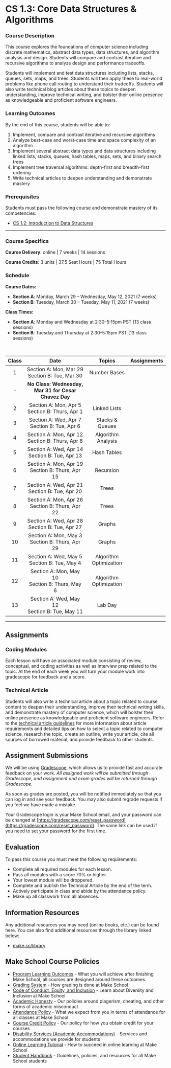 # CS 1.3: Core Data Structures & Algorithms

### Course Description

This course explores the foundations of computer science including discrete mathematics, abstract data types, data structures, and algorithm analysis and design. Students will compare and contrast iterative and recursive algorithms to analyze design and performance tradeoffs. 

Students will implement and test data structures including lists, stacks, queues, sets, maps, and trees. Students will then apply these to real-world problems like phone call routing to understand their tradeoffs. Students will also write technical blog articles about these topics to deepen understanding, improve technical writing, and bolster their online presence as knowledgeable and proficient software engineers.


 
### Learning Outcomes

By the end of this course, students will be able to:
1. Implement, compare and contrast iterative and recursive algorithms
1. Analyze best-case and worst-case time and space complexity of an algorithm
1. Implement several abstract data types and data structures including linked lists, stacks, queues, hash tables, maps, sets, and binary search trees
1. Implement tree traversal algorithms: depth-first and breadth-first ordering
1. Write technical articles to deepen understanding and demonstrate mastery


### Prerequisites

Students must pass the following course and demonstrate mastery of its competencies:
- [CS 1.2: Introduction to Data Structures](https://make.sc/cs12-repo) 


---


### Course Specifics

**Course Delivery**: online | 7 weeks | 14 sessions

**Course Credits**: 3 units | 37.5 Seat Hours | 75 Total Hours

### Schedule

**Course Dates:** 
* **Section A**: Monday, March 29 – Wednesday, May 12, 2021 (7 weeks)
* **Section B**: Tuesday, March 30 – Tuesday, May 11, 2021 (7 weeks)

**Class Times:** 
* **Section A**: Monday and Wednesday at 2:30–5:15pm PST (13 class sessions)
* **Section B**: Tuesday and Thursday at 2:30–5:15pm PST (13 class sessions)


<br/>


| Class |                         Date                            |         Topics         |  Assignments               |
|:-----:|:-------------------------------------------------------:|:----------------------:|:---------------------------|
|   1   |  Section A: Mon, Mar 29 <br> Section B:  Tue, Mar 30    |  Number Bases          |
|   -   | **No Class: Wednesday, Mar 31 for Cesar Chavez Day**    |
|   2   |  Section A:  Mon, Apr 5  <br> Section B:  Thurs, Apr 1  | Linked Lists           | 
|   3   |  Section A:  Wed, Apr 7  <br> Section B:  Tue, Apr 6    | Stacks & Queues        |  
|   4   |  Section A:  Mon, Apr 12 <br> Section B:  Thurs, Apr 8  | Algorithm Analysis     |
|   5   |  Section A:  Wed, Apr 14 <br> Section B:  Tue, Apr 13   | Hash Tables            | 
|   6   |  Section A:  Mon, Apr 19 <br> Section B:  Thurs, Apr 15 | Recursion              |
|   7   |  Section A:  Wed, Apr 21 <br> Section B:  Tue, Apr 20   | Trees                  | 
|   8   |  Section A:  Mon, Apr 26 <br> Section B:  Thurs, Apr 22 | Trees                  |
|   9   |  Section A:  Wed, Apr 28 <br> Section B:  Tue, Apr 27   | Graphs                 | 
|   10  |  Section A:  Mon, May 3  <br> Section B:  Thurs, Apr 29 | Graphs                 | 
|   11  |  Section A:  Wed, May 5  <br> Section B:  Tue, May 4    | Algorithm Optimization | 
|   12  |  Section A:  Mon, May 10 <br> Section B:  Thurs, May 6  | Algorithm Optimization | 
|   13  |  Section A:  Wed, May 12 <br> Section B:  Tue, May 11   | Lab Day                | 




[Number Bases]: https://www.gradescope.com/
[Linked Lists]: https://www.gradescope.com/
[Stacks & Queues]: https://www.gradescope.com/
[Algorithm Analysis]: https://www.gradescope.com/
[Recursion]: https://www.gradescope.com/
[Trees]: https://www.gradescope.com/
[Graphs]: https://www.gradescope.com/
[Algorithm Optimization]: https://www.gradescope.com/


[Module 1]: https://www.gradescope.com/
[Module 2]: https://www.gradescope.com/
[Module 3]: https://www.gradescope.com/
[Module 4]: https://www.gradescope.com/
[Module 5]: https://www.gradescope.com/
[Module 6]: https://www.gradescope.com/
[Module 7]: https://www.gradescope.com/
[Module 8]: https://www.gradescope.com/
[Module 9]: https://www.gradescope.com/

[Technical Article]: https://www.gradescope.com/




--- 

## Assignments


### Coding Modules

Each lesson will have an associated module consisting of review, conceptual, and coding activities as well as interview prep related to the topic. At the end of each week you will turn your module work into gradescope for feedback and a score.

### Technical Article

Students will also write a technical article about a topic related to course content to deepen their understanding, improve their technical writing skills, and demonstrate mastery of computer science, which will bolster their online presence as knowledgeable and proficient software engineers.
Refer to the [technical article guidelines][] for more information about article requirements and detailed tips on how to select a topic related to computer science, research the topic, create an outline, write your article, cite all sources of borrowed material, and provide feedback to other students.

[technical article guidelines]: https://make.sc/cs13-article-guidelines

## Assignment Submissions

We will be using [Gradescope](gradescope.com), which allows us to provide fast and accurate feedback on your work. *All assigned work will be submitted through Gradescope, and assignment and exam grades will be returned through Gradescope.*

As soon as grades are posted, you will be notified immediately so that you can log in and see your feedback. You may also submit regrade requests if you feel we have made a mistake.

Your Gradescope login is your Make School email, and your password can be changed at [https://gradescope.com/reset_password](https://gradescope.com/reset_password). The same link can be used if you need to set your password for the first time.


## Evaluation

To pass this course you must meet the following requirements:

- Complete all required modules for each lesson.
- Pass all modules with a score 70% or higher.
- Your lowest module will be droppered.
- Complete and publish the Technical Article by the end of the term.
- Actively participate in class and abide by the attendance policy.
- Make up all classwork from all absences.

##  Information Resources

Any additional resources you may need (online books, etc.) can be found here. You can also find additional resources through the library linked below:

- [make.sc/library](http://make.sc/library)

## Make School Course Policies

- [Program Learning Outcomes](https://make.sc/program-learning-outcomes) - What you will achieve after finishing Make School, all courses are designed around these outcomes.
- [Grading System](https://make.sc/grading-system) - How grading is done at Make School
- [Code of Conduct, Equity, and Inclusion](https://make.sc/code-of-conduct) - Learn about Diversity and Inclusion at Make School
- [Academic Honesty](https://make.sc/academic-honesty-policy) - Our policies around plagerism, cheating, and other forms of academic misconduct
- [Attendance Policy](https://make.sc/attendance-policy) - What we expect from you in terms of attendance for all classes at Make School
- [Course Credit Policy](https://make.sc/course-credit-policy) - Our policy for how you obtain credit for your courses
- [Disability Services (Academic Accommodations)](https://make.sc/disability-services) - Services and accommodations we provide for students
- [Online Learning Tutorial](https://make.sc/online-learning-tutorial) - How to succeed in online learning at Make School
- [Student Handbook](https://make.sc/student-handbook) - Guidelines, policies, and resources for all Make School students

